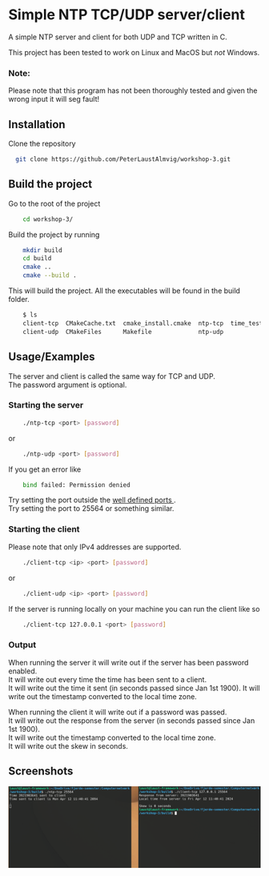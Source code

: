 
# Simple NTP TCP/UDP server/client

A simple NTP server and client for both UDP and TCP written in C.  
  
This project has been tested to work on Linux and MacOS but *not* Windows.

### Note:  
Please note that this program has not been thoroughly tested and given the wrong input it will seg fault!

## Installation

Clone the repository

```bash
  git clone https://github.com/PeterLaustAlmvig/workshop-3.git  
```

## Build the project

Go to the root of the project
```bash
    cd workshop-3/
```
Build the project by running
```bash
    mkdir build
    cd build
    cmake ..
    cmake --build .
```
This will build the project. All the executables will be found in the build folder.

```bash
    $ ls
    client-tcp  CMakeCache.txt  cmake_install.cmake  ntp-tcp  time_test
    client-udp  CMakeFiles      Makefile             ntp-udp
```

## Usage/Examples

The server and client is called the same way for TCP and UDP.  
The password argument is optional.

### Starting the server
```bash
    ./ntp-tcp <port> [password]
```
or
```bash
    ./ntp-udp <port> [password]
```
If you get an error like
```bash
    bind failed: Permission denied
```
Try setting the port outside the [well defined ports ](https://en.wikipedia.org/wiki/List_of_TCP_and_UDP_port_numbers).  
Try setting the port to 25564 or something similar.
### Starting the client
Please note that only IPv4 addresses are supported.
```bash
    ./client-tcp <ip> <port> [password]
```
or
```bash
    ./client-udp <ip> <port> [password]
```
If the server is running locally on your machine you can run the client like so
```bash
    ./client-tcp 127.0.0.1 <port> [password]
```

### Output
When running the server it will write out if the server has been password enabled.  
It will write out every time the time has been sent to a client.  
It will write out the time it sent (in seconds passed since Jan 1st 1900).
It will write out the timestamp converted to the local time zone.  
  
When running the client it will write out if a password was passed.  
It will write out the response from the server (in seconds passed since Jan 1st 1900).  
It will write out the timestamp converted to the local time zone.  
It will write out the skew in seconds.



## Screenshots

![](pictures/running-both.png)

